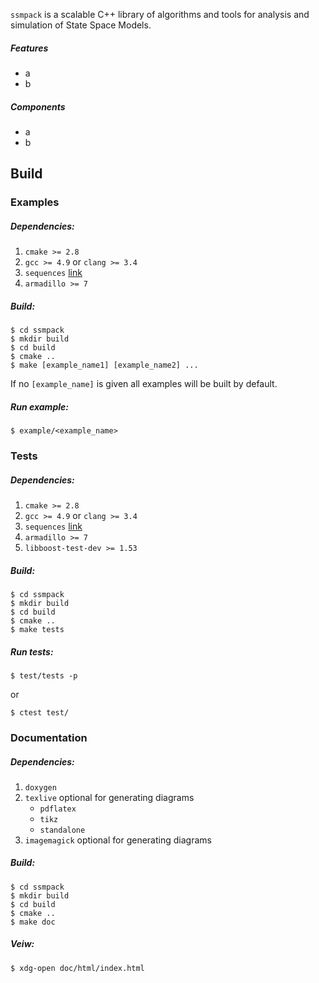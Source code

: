 `ssmpack` is a scalable C++ library of algorithms and tools for analysis and simulation of State Space Models.
##### Features ######
* a
* b

##### Components ######
* a
* b

## Build ##
### Examples ###
##### Dependencies: #####
1. `cmake >= 2.8`
2. `gcc >= 4.9` or `clang >= 3.4`
3. `sequences` [link](https://github.com/taocpp/sequences)
4. `armadillo >= 7`

##### Build: #####
```
$ cd ssmpack
$ mkdir build
$ cd build
$ cmake ..
$ make [example_name1] [example_name2] ...
```
If no `[example_name]` is given all examples will be built by default.
##### Run example: #####
```
$ example/<example_name>
```

### Tests ###
##### Dependencies: #####
1. `cmake >= 2.8`
2. `gcc >= 4.9` or `clang >= 3.4`
3. `sequences` [link](https://github.com/taocpp/sequences)
4. `armadillo >= 7`
5. `libboost-test-dev >= 1.53`

##### Build: #####
```
$ cd ssmpack
$ mkdir build
$ cd build
$ cmake ..
$ make tests
```
##### Run tests: #####
```
$ test/tests -p
```
or
```
$ ctest test/
```
### Documentation ###
##### Dependencies: #####
1. `doxygen`
2. `texlive` optional for generating diagrams
   * `pdflatex`
   * `tikz`
   * `standalone`
3. `imagemagick` optional for generating diagrams

##### Build: #####
```
$ cd ssmpack
$ mkdir build
$ cd build
$ cmake ..
$ make doc
```
##### Veiw: #####
```
$ xdg-open doc/html/index.html
```
